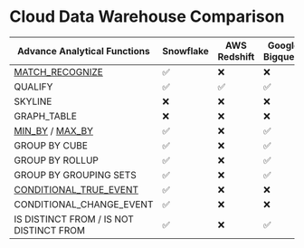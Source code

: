 # Cloud Data Warehouse Comparison

|Advance Analytical Functions                                                      |Snowflake   |AWS Redshift|Google Bigquery|Databricks |Oracle|Exasol|
|----------------------------------------------------------------------------------|------------|------------|---------------|-----------|------|------|
|[MATCH_RECOGNIZE](https://sql.yt/applied-overview-of-MATCH_RECOGNIZE-clause.html) |✅          |❌          | ❌            |❌        |✅    |❌    |
|QUALIFY                                                                           |✅          |✅          |✅             |✅        |✅    |✅    |
|SKYLINE                                                                           |❌          |❌          |❌             |❌        |❌    |✅    |
|GRAPH_TABLE                                                                       |❌          |❌          |❌             |❌        |✅    |❌    |
|[MIN_BY](https://sql.yt/min_by.html) / [MAX_BY](https://sql.yt/max_by.html)       |✅          |❌          |✅             |✅        |❌    |❌    |
|GROUP BY CUBE                                                                     |✅          |❌          |✅             |✅        |✅    |✅    |
|GROUP BY ROLLUP                                                                   |✅          |❌          |✅             |✅        |✅    |✅    |
|GROUP BY GROUPING SETS                                                            |✅          |❌          |✅             |✅        |✅    |✅    |
|[CONDITIONAL_TRUE_EVENT](https://sql.yt/conditional_true_event.html)              |✅          |❌          |❌             |❌        |❌    |❌    |
|CONDITIONAL_CHANGE_EVENT                                                          |✅          |❌          |❌             |❌        |❌    |❌    |
|IS DISTINCT FROM / IS NOT DISTINCT FROM                                           |✅          |❌          |✅             |✅        |❌    |❌    |
